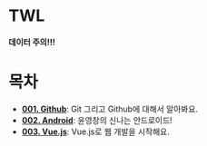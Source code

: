 # TWL
**데이터 주의!!!**

# 목차

- **[001. Github](./001.%20Github/README.md)**: Git 그리고 Github에 대해서 알아봐요.
- **[002. Android](./002.%20Android/README.md)**: 윤영창의 신나는 안드로이드!
- **[003. Vue.js](./003.%20Vue.js/REAMDE.md)**: Vue.js로 웹 개발을 시작해요.
